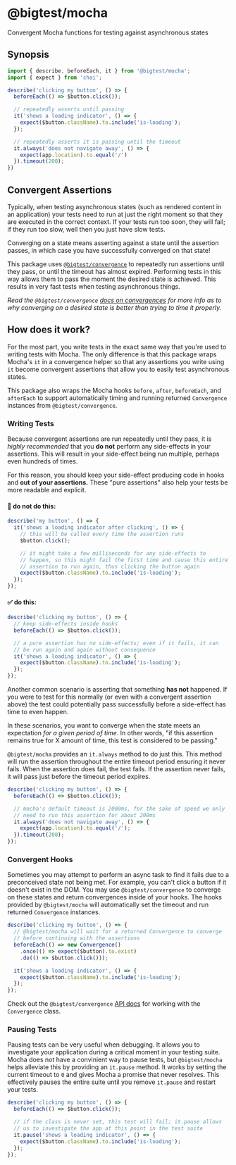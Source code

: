 # @bigtest/mocha

Convergent Mocha functions for testing against asynchronous states

## Synopsis

``` javascript
import { describe, beforeEach, it } from '@bigtest/mocha';
import { expect } from 'chai';

describe('clicking my button', () => {
  beforeEach(() => $button.click());

  // repeatedly asserts until passing
  it('shows a loading indicator', () => {
    expect($button.className).to.include('is-loading');
  });

  // repeatedly asserts it is passing until the timeout
  it.always('does not navigate away', () => {
    expect(app.location).to.equal('/')
  }).timeout(200);
})
```

## Convergent Assertions

Typically, when testing asynchronous states (such as rendered content
in an application) your tests need to run at just the right moment so
that they are executed in the correct context. If your tests run too
soon, they will fail; if they run too slow, well then you just have
slow tests.

Converging on a state means asserting against a state until the
assertion passes, in which case you have successfully converged on
that state!

This package uses
[`@bigtest/convergence`](https://github.com/thefrontside/bigtest/tree/master/packages/convergence)
to repeatedly run assertions until they pass, or until the timeout has
almost expired. Performing tests in this way allows them to pass the
moment the desired state is achieved. This results in very fast tests
when testing asynchronous things.

_Read the `@bigtest/convergence` [docs on
convergences](https://github.com/thefrontside/bigtest/tree/master/packages/convergence#why-convergence)
for more info as to why converging on a desired state is better than
trying to time it properly._

## How does it work?

For the most part, you write tests in the exact same way that you're
used to writing tests with Mocha. The only difference is that this
package wraps Mocha's `it` in a convergence helper so that any
assertions you write using `it` become convergent assertions that
allow you to easily test asynchronous states.

This package also wraps the Mocha hooks `before`, `after`,
`beforeEach`, and `afterEach` to support automatically timing and
running returned `Convergence` instances from `@bigtest/convergence`.

### Writing Tests

Because convergent assertions are run repeatedly until they pass, it
is _highly recommended_ that you **do not** perform any side-effects
in your assertions. This will result in your side-effect being run
multiple, perhaps even hundreds of times.

For this reason, you should keep your side-effect producing code in
hooks and **out of your assertions.** These "pure assertions" also
help your tests be more readable and explicit.

#### :no_entry_sign: do not do this:

``` javascript
describe('my button', () => {
  it('shows a loading indicator after clicking', () => {
    // this will be called every time the assertion runs
    $button.click();

    // it might take a few milliseconds for any side-effects to
    // happen, so this might fail the first time and cause this entire
    // assertion to run again, thus clicking the button again
    expect($button.className).to.include('is-loading');
  });
});
```

#### :white_check_mark: do this:

``` javascript
describe('clicking my button', () => {
  // keep side-effects inside hooks
  beforeEach(() => $button.click());

  // a pure assertion has no side-effects; even if it fails, it can
  // be run again and again without consequence
  it('shows a loading indicator', () => {
    expect($button.className).to.include('is-loading');
  });
});
```

Another common scenario is asserting that something **has not**
happened. If you were to test for this normally (or even with a
convergent assertion above) the test could potentially pass
successfully before a side-effect has time to even happen.

In these scenarios, you want to converge when the state meets an
expectation _for a given period of time_. In other words, "if this
assertion remains true for X amount of time, this test is considered
to be passing."

`@bigtest/mocha` provides an `it.always` method to do just this. This
method will run the assertion throughout the entire timeout period
ensuring it never fails. When the assertion does fail, the test
fails. If the assertion never fails, it will pass just before the
timeout period expires.

``` javascript
describe('clicking my button', () => {
  beforeEach(() => $button.click());

  // mocha's default timeout is 2000ms, for the sake of speed we only
  // need to run this assertion for about 200ms
  it.always('does not navigate away', () => {
    expect(app.location).to.equal('/');
  }).timeout(200);
});
```

### Convergent Hooks

Sometimes you may attempt to perform an async task to find it fails
due to a preconceived state not being met. For example, you can't
click a button if it doesn't exist in the DOM. You may use
`@bigtest/convergence` to converge on these states and return
convergences inside of your hooks. The hooks provided by
`@bigtest/mocha` will automatically set the timeout and run returned
`Convergence` instances.

``` javascript
describe('clicking my button', () => {
  // @bigtest/mocha will wait for a returned Convergence to converge
  // before continuing with the assertions
  beforeEach(() => new Convergence()
    .once(() => expect($button).to.exist)
    .do(() => $button.click()));

  it('shows a loading indicator', () => {
    expect($button.className).to.include('is-loading');
  });
});
```

Check out the `@bigtest/convergence` [API
docs](https://github.com/thefrontside/bigtest/tree/master/packages/convergence#using-convergence)
for working with the `Convergence` class.

### Pausing Tests

Pausing tests can be very useful when debugging. It allows you to
investigate your application during a critical moment in your testing
suite. Mocha does not have a convinient way to pause tests, but
`@bigtest/mocha` helps alleviate this by providing an `it.pause`
method. It works by setting the current timeout to `0` and gives Mocha
a promise that never resolves. This effectively pauses the entire
suite until you remove `it.pause` and restart your tests.

``` javascript
describe('clicking my button', () => {
  beforeEach(() => $button.click());

  // if the class is never set, this test will fail; it.pause allows
  // us to investigate the app at this point in the test suite
  it.pause('shows a loading indicator', () => {
    expect($button.className).to.include('is-loading');
  });
});
```
